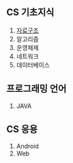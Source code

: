 ## CS 기초지식

1. [자료구조](https://kjsu0209.github.io/Tech-Interview/data-structure/ds)
1. 알고리즘
1. 운영체제
1. 네트워크
1. 데이터베이스


## 프로그래밍 언어

1. JAVA

## CS 응용

1. Android
1. Web
